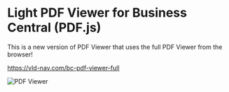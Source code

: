 # Light PDF Viewer for Business Central (PDF.js)

This is a new version of PDF Viewer that uses the full PDF Viewer from the browser!

https://vld-nav.com/bc-pdf-viewer-full

![PDF Viewer](https://static.tildacdn.com/tild3330-6363-4261-a536-653938363531/FirstDemoScreen_NEW2.gif)
